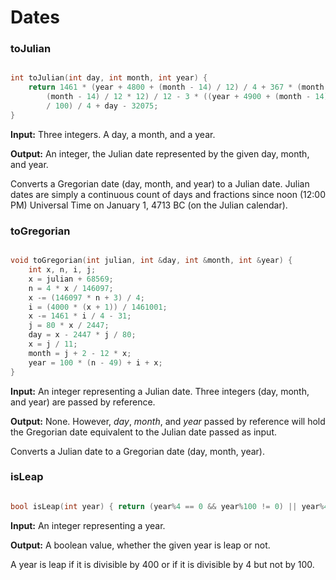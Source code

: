 # Dates

### toJulian

```cpp

int toJulian(int day, int month, int year) {
	return 1461 * (year + 4800 + (month - 14) / 12) / 4 + 367 * (month - 2 -
		(month - 14) / 12 * 12) / 12 - 3 * ((year + 4900 + (month - 14) / 12)
		/ 100) / 4 + day - 32075;
}

```

**Input:** Three integers. A day, a month, and a year.

**Output:** An integer, the Julian date represented by the given day, month, and year.

Converts a Gregorian date (day, month, and year) to a Julian date. Julian dates are simply a continuous count of days and fractions since noon (12:00 PM) Universal Time on January 1, 4713 BC (on the Julian calendar).

### toGregorian

```cpp

void toGregorian(int julian, int &day, int &month, int &year) {
	int x, n, i, j;
	x = julian + 68569;
	n = 4 * x / 146097;
	x -= (146097 * n + 3) / 4;
	i = (4000 * (x + 1)) / 1461001;
	x -= 1461 * i / 4 - 31;
	j = 80 * x / 2447;
	day = x - 2447 * j / 80;
	x = j / 11;
	month = j + 2 - 12 * x;
	year = 100 * (n - 49) + i + x;
}

```

**Input:** An integer representing a Julian date. Three integers (day, month, and year) are passed by reference.

**Output:** None. However, _day_, _month_, and _year_ passed by reference will hold the Gregorian date equivalent to the Julian date passed as input.

Converts a Julian date to a Gregorian date (day, month, year).

### isLeap

```cpp

bool isLeap(int year) { return (year%4 == 0 && year%100 != 0) || year%400 == 0; }

```

**Input:** An integer representing a year.

**Output:** A boolean value, whether the given year is leap or not.

A year is leap if it is divisible by 400 or if it is divisible by 4 but not by 100.
